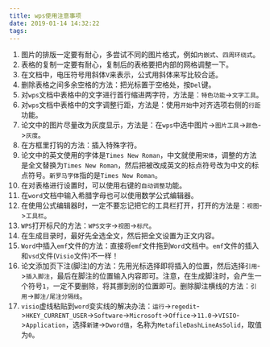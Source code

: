 ```yaml
---
title: wps使用注意事项
date: 2019-01-14 14:32:22
tags:
---
```

1. 图片的排版一定要有耐心，多尝试不同的图片格式，例如`内嵌式`、`四周环绕式`。
2. 表格的复制一定要有耐心，复制后的表格要把内部的网格调整一下。
3. 在文档中，电压符号用斜体`V`来表示，公式用斜体来写比较合适。
4. 删除表格之间多余空格的方法：把光标置于空格处，按`Del`键。
5. 对`wps`文档中表格中的文字进行首行缩进两字符，方法是：`特色功能`->`文字工具`。
6. 对`wps`文档中表格中的文字调整行距，方法是：使用`开始`中对齐选项右侧的`行距`功能。
7. 论文中的图片尽量改为灰度显示，方法是：在`wps`中选中图片->`图片工具`->`颜色`->`灰度`。
8. 在方框里打钩的方法：插入特殊字符。
9. 论文中的英文使用的字体是`Times New Roman`，中文就使用`宋体`，调整的方法是全文替换为`Times New Roman`，然后把被改成英文的标点符号改为中文的标点符号。`新罗马字体`指的是`Times New Roman`。
10. 在对表格进行设置时，可以使用右键的`自动调整`功能。
11. 在`word`文档中输入希腊字母也可以使用数学公式编辑器。
12. 在使用公式编辑器时，一定不要忘记把它的工具栏打开，打开的方法是：`视图`->`工具栏`。
13. `WPS`打开标尺的方法：`WPS文字`->`视图`->`标尺`。
14. 在生成目录时，最好先全选全文，然后把全文设置为正文内容。
15. `Word`中插入`emf`文件的方法：直接将`emf`文件拖到`Word`文档中。`emf`文件的插入和`vsd`文件(`Visio`文件)不一样！
16. 论文添加页下注(脚注)的方法：先用光标选择即将插入的位置，然后选择`引用`->`插入脚注`，最后在脚注的位置输入内容即可。注意，在生成脚注时，会产生一个符号`1`，一定不要删除，将其挪到别的位置即可。删除脚注横线的方法：`引用`->`脚注/尾注分隔线`。
17. `visio`虚线粘贴到`word`变实线的解决办法：`运行`->`regedit`->`HKEY_CURRENT_USER`->`Software`->`Microsoft`->`Office`->`11.0`->`VISIO`->`Application`，选择`新建`->`Dword值`，名称为`MetafileDashLineAsSolid`，取值为`0`。